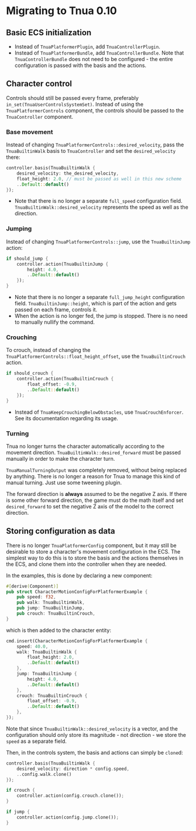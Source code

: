 # Migrating to Tnua 0.10

## Basic ECS initialization

* Instead of `TnuaPlatformerPlugin`, add `TnuaControllerPlugin`.
* Instead of `TnuaPlatformerBundle`, add `TnuaControllerBundle`. Note that
  `TnuaControllerBundle` does not need to be configured - the entire
  configuration is passed with the basis and the actions.

## Character control

Controls should still be passed every frame, preferably
`in_set(TnuaUserControlsSystemSet)`. Instead of using the
`TnuaPlatformerControls` component, the controls should be passed to the
`TnuaController` component.

### Base movement

Instead of changing `TnuaPlatformerControls::desired_velocity`, pass the
`TnuaBuiltinWalk` basis to `TnuaController` and set the `desired_velocity`
there:
```rust
controller.basis(TnuaBuiltinWalk {
    desired_velocity: the_desired_velocity,
    float_height: 2.0, // must be passed as well in this new scheme
    ..Default::default()
});
```
* Note that there is no longer a separate `full_speed` configuration field.
  `TnuaBuiltinWalk::desired_velocity` represents the speed as well as the
  direction.

### Jumping

Instead of changing `TnuaPlatformerControls::jump`, use the `TnuaBuiltinJump`
action:
```rust
if should_jump {
    controller.action(TnuaBuiltinJump {
        height: 4.0,
        ..Default::default()
    });
}
```
* Note that there is no longer a separate `full_jump_height` configuration
  field. `TnuaBuiltinJump::height`, which is part of the action and gets passed
  on each frame, controls it.
* When the action is no longer fed, the jump is stopped. There is no need to
  manually nullify the command.

### Crouching

To crouch, instead of changing the
`TnuaPlatformerControls::float_height_offset`, use the `TnuaBuiltinCrouch`
action.
```rust
if should_crouch {
    controller.action(TnuaBuiltinCrouch {
        float_offset: -0.9,
        ..Default::default()
    });
}
```
* Instead of `TnuaKeepCrouchingBelowObstacles`, use `TnuaCrouchEnforcer`. See
  its documentation regarding its usage.

### Turning

Tnua no longer turns the character automatically according to the movement
direction. `TnuaBuiltinWalk::desired_forward` must be passed manually in order
to make the character turn.

`TnuaManualTurningOutput` was completely removed, without being replaced by
anything. There is no longer a reason for Tnua to manage this kind of manual
turning. Just use some tweening plugin.

The forward direction is **always** assumed to be the negative Z axis. If there
is some other forward direction, the game must do the math itself and set
`desired_forward` to set the negative Z axis of the model to the correct
direction.

## Storing configuration as data

There is no longer `TnuaPlatformerConfig` component, but it may still be
desirable to store a character's movement configuration in the ECS. The
simplest way to do this is to store the basis and the actions themselves in the
ECS, and clone them into the controller when they are needed.

In the examples, this is done by declaring a new component:
```rust
#[derive(Component)]
pub struct CharacterMotionConfigForPlatformerExample {
    pub speed: f32,
    pub walk: TnuaBuiltinWalk,
    pub jump: TnuaBuiltinJump,
    pub crouch: TnuaBuiltinCrouch,
}
```

which is then added to the character entity:

```rust
cmd.insert(CharacterMotionConfigForPlatformerExample {
    speed: 40.0,
    walk: TnuaBuiltinWalk {
        float_height: 2.0,
        ..Default::default()
    },
    jump: TnuaBuiltinJump {
        height: 4.0,
        ..Default::default()
    },
    crouch: TnuaBuiltinCrouch {
        float_offset: -0.9,
        ..Default::default()
    },
});
```

Note that since `TnuaBuiltinWalk::desired_velocity` is a vector, and the
configuration should only store its magnitude - not direction - we store the
`speed` as a separate field.

Then, in the controls system, the basis and actions can simply be `clone`d:

```rust
controller.basis(TnuaBuiltinWalk {
    desired_velocity: direction * config.speed,
    ..config.walk.clone()
});

if crouch {
    controller.action(config.crouch.clone());
}

if jump {
    controller.action(config.jump.clone());
}
```

